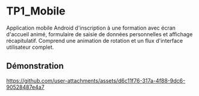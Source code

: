 # TP1_Mobile
Application mobile Android d'inscription à une formation avec écran d'accueil animé, formulaire de saisie de données personnelles et affichage récapitulatif. Comprend une animation de rotation et un flux d'interface utilisateur complet.


## Démonstration


https://github.com/user-attachments/assets/d6c11f76-317a-4f88-9dc6-90528487e4a7

